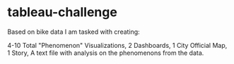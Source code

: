 # tableau-challenge

Based on bike data I am tasked with creating:

4-10 Total "Phenomenon" Visualizations,
2 Dashboards,
1 City Official Map,
1 Story,
A text file with analysis on the phenomenons from the data.
